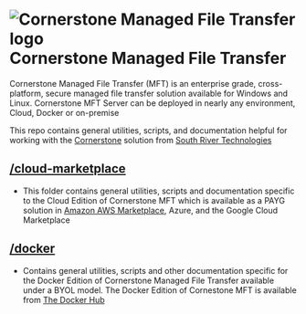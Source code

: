 # <img src="https://southrivertech.com/software/nextgen/cornerstone/cornerstone48.png" alt="Cornerstone Managed File Transfer logo"> Cornerstone Managed File Transfer</img>

Cornerstone Managed File Transfer (MFT) is an enterprise grade, cross-platform, secure managed file transfer solution available for Windows and Linux. Cornerstone MFT Server can be deployed in nearly any environment, Cloud, Docker or on-premise

This repo contains general utilities, scripts, and documentation helpful for working with the [Cornerstone](https://www.cornerstonemft.com) solution from [South River Technologies](https://www.southrivertech.com)

## [/cloud-marketplace](https://github.com/southrivertech/cornerstone.pub/tree/main/cloud-marketplace)
- This folder contains general utilities, scripts and documentation specific to the Cloud Edition of Cornerstone MFT which is available as a PAYG solution in [Amazon AWS Marketplace](https://aws.amazon.com/marketplace/search/results/?searchTerms=cornerstone+mft&CREATOR=84e24cf6-1dd0-4cde-b93e-aa2870b106f2&filters=CREATOR), Azure, and the Google Cloud Marketplace

## [/docker](https://github.com/southrivertech/cornerstone.pub/tree/main/docker)
- Contains general utilities, scripts and other documentation specific for the Docker Edition of Cornerstone Managed File Transfer available under a BYOL model. The Docker Edition of Cornestone MFT is available from [The Docker Hub](https://hub.docker.com/r/southrivertech)


